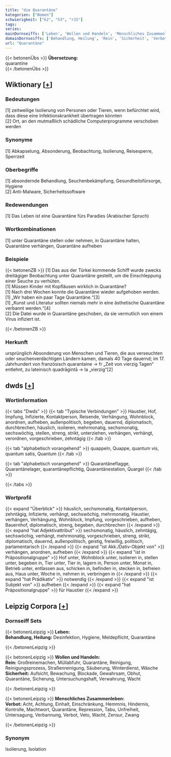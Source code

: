 ```yaml
---
title: "die Quarantäne"
kategorien: ["Nomen"]
schwierigkeit: ["k2", "h3", "r15"]
tags:
series:
mainDornseiffs: ['Leben', 'Wollen und Handeln', 'Menschliches Zusammenleben']
domainDornseiffs: ['Behandlung, Heilung', 'Rein', 'Sicherheit', 'Verbot']
url: "Quarantäne"
---
```


{{< betonenÜbs >}}
**Übersetzung:**  
quarantine  
{{< /betonenÜbs >}}

## Wiktionary [[+](https://de.wiktionary.org/wiki/Quarantäne)]

### Bedeutungen
[1] zeitweilige Isolierung von Personen oder Tieren, wenn befürchtet wird, dass diese eine Infektionskrankheit übertragen könnten  
[2] Ort, an den mutmaßlich schädliche Computerprogramme verschoben werden  

### Synonyme
[1] Abkapselung, Absonderung, Beobachtung, Isolierung, Reisesperre, Sperrzeit  

### Oberbegriffe
[1] absondernde Behandlung, Seuchenbekämpfung, Gesundheitsfürsorge, Hygiene  
[2] Anti-Malware, Sicherheitssoftware  

### Redewendungen
[1] Das Leben ist eine Quarantäne fürs Paradies (Arabischer Spruch)  

### Wortkombinationen
[1] unter Quarantäne stellen oder nehmen, in Quarantäne halten, Quarantäne verhängen, Quarantäne aufheben  

### Beispiele
{{< betonenZB >}}
[1] Das aus der Türkei kommende Schiff wurde zwecks dreitägiger Beobachtung unter Quarantäne gestellt, um die Einschleppung einer Seuche zu verhüten.  
[1] Müssen Kinder mit Kopfläusen wirklich in Quarantäne?  
[1] Nach drei Wochen konnte die Quarantäne wieder aufgehoben werden.  
[1] „Wir haben ein paar Tage Quarantäne.“[3]  
[1] „Kunst und Literatur sollten niemals mehr in eine ästhetische Quarantäne verbannt werden.“[4]  
[2] Die Datei wurde in Quarantäne geschoben, da sie vermutlich von einem Virus infiziert ist.  

{{< /betonenZB >}}
### Herkunft
ursprünglich Absonderung von Menschen und Tieren, die aus verseuchten oder seuchenverdächtigen Ländern kamen, damals 40 Tage dauernd; im 17. Jahrhundert von französisch quarantaine → fr „Zeit von vierzig Tagen“ entlehnt, zu lateinisch quadrāgintā → la „vierzig“[2]  



## dwds [[+](https://www.dwds.de/wb/Quarantäne)]

### Wortinformation
{{< tabs "Dwds" >}}
{{< tab "Typische Verbindungen" >}}
Haustier, Hof, Impfung, Infizierte, Kontaktperson, Reisende, Verhängung, Wohnblock, anordnen, aufheben, außenpolitisch, begeben, dauernd, diplomatisch, durchbrechen, häuslich, isolieren, mehrmonatig, sechsmonatig, sechswöchig, stellen, streng, strikt, unterziehen, verhängen, verhängt, verordnen, vorgeschrieben, zehntägig
{{< /tab >}}

{{< tab "alphabetisch vorangehend" >}}
quappeln, Quappe, quantum vis, quantum satis, Quantum
{{< /tab >}}

{{< tab "alphabetisch vorangehend" >}}
Quarantäneflagge, Quarantänelager, quarantänepflichtig, Quarantänestation, Quargel
{{< /tab >}}

{{< /tabs >}}

### Wortprofil
{{< expand "Überblick" >}} häuslich, sechsmonatig, Kontaktperson, zehntägig, Infizierte, verhängt, sechswöchig, mehrmonatig, Haustier, verhängen, Verhängung, Wohnblock, Impfung, vorgeschrieben, aufheben, Bauernhof, diplomatisch, streng, begeben, durchbrechen {{< /expand >}}
{{< expand "hat Adjektivattribut" >}} sechsmonatig, häuslich, zehntägig, sechswöchig, verhängt, mehrmonatig, vorgeschrieben, streng, strikt, diplomatisch, dauernd, außenpolitisch, geistig, freiwillig, politisch, parlamentarisch {{< /expand >}}
{{< expand "ist Akk./Dativ-Objekt von" >}} verhängen, anordnen, aufheben {{< /expand >}}
{{< expand "ist in Präpositionalgruppe" >}} Hof unter, Wohnblock unter, isolieren in, stellen unter, begeben in, Tier unter, Tier in, lagern in, Person unter, Monat in, Betrieb unter, entlassen aus, schicken in, befinden in, stecken in, befreien aus, Haus unter, Woche in, nehmen in, verbringen in {{< /expand >}}
{{< expand "hat Prädikativ" >}} notwendig {{< /expand >}}
{{< expand "ist Subjekt von" >}} aufheben {{< /expand >}}
{{< expand "hat Präpositionalgruppe" >}} für Haustier {{< /expand >}}

## Leipzig Corpora [[+](https://corpora.uni-leipzig.de/en/res?word=Quarantäne&corpusId=deu_newscrawl-public_2018)]

### Dornseiff Sets
{{< betonenLeipzig >}}
**Leben:**  
**Behandlung, Heilung:** Desinfektion, Hygiene, Meldepflicht, Quarantäne  

{{< /betonenLeipzig >}}


{{< betonenLeipzig >}}
**Wollen und Handeln:**  
**Rein:** Großreinemachen, Müllabfuhr, Quarantäne, Reinigung, Reinigungsprozess, Straßenreinigung, Säuberung, Winterdienst, Wäsche  
**Sicherheit:** Aufsicht, Bewachung, Blockade, Gewahrsam, Obhut, Quarantäne, Sicherung, Untersuchungshaft, Verwahrung, Wacht  

{{< /betonenLeipzig >}}


{{< betonenLeipzig >}}
**Menschliches Zusammenleben:**  
**Verbot:** Acht, Achtung, Einhalt, Einschränkung, Hemmnis, Hindernis, Kontrolle, Machtwort, Quarantäne, Repression, Tabu, Unfreiheit, Untersagung, Verbannung, Verbot, Veto, Wacht, Zensur, Zwang  

{{< /betonenLeipzig >}}

### Synonym
Isolierung, Isolation

